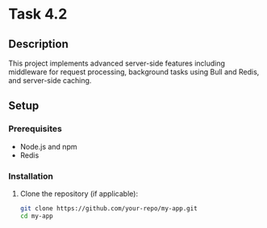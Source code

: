 # Task 4.2

## Description

This project implements advanced server-side features including middleware for request processing, background tasks using Bull and Redis, and server-side caching.

## Setup

### Prerequisites

- Node.js and npm
- Redis

### Installation

1. Clone the repository (if applicable):

   ```bash
   git clone https://github.com/your-repo/my-app.git
   cd my-app
